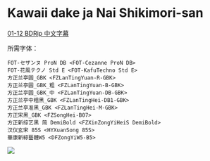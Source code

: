 # Kawaii dake ja Nai Shikimori-san

[01-12 BDRip 中文字幕](https://github.com/Nekomoekissaten-SUB/Nekomoekissaten-Storage/releases/download/subtitle_pkg/Shikimori_BD_zho.7z)

所需字体：
```
FOT-セザンヌ ProN DB <FOT-Cezanne ProN DB>
FOT-花風テクノ Std E <FOT-KafuTechno Std E>
方正兰亭圆_GBK <FZLanTingYuan-R-GBK>
方正兰亭圆_GBK_粗 <FZLanTingYuan-B-GBK>
方正兰亭圆_GBK_中 <FZLanTingYuan-DB-GBK>
方正兰亭中粗黑_GBK <FZLanTingHei-DB1-GBK>
方正兰亭准黑_GBK <FZLanTingHei-M-GBK>
方正宋黑_GBK <FZSongHei-B07>
方正新综艺黑 简 DemiBold <FZXinZongYiHeiS DemiBold>
汉仪玄宋 85S <HYXuanSong 85S>
華康新綜藝體W5 <DFZongYiW5-B5>
```

![](https://nekomoe.pages.dev/images/2022-04/shikimori.jpg)